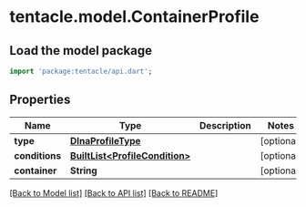 # tentacle.model.ContainerProfile

## Load the model package
```dart
import 'package:tentacle/api.dart';
```

## Properties
Name | Type | Description | Notes
------------ | ------------- | ------------- | -------------
**type** | [**DlnaProfileType**](DlnaProfileType.md) |  | [optional] 
**conditions** | [**BuiltList&lt;ProfileCondition&gt;**](ProfileCondition.md) |  | [optional] 
**container** | **String** |  | [optional] 

[[Back to Model list]](../README.md#documentation-for-models) [[Back to API list]](../README.md#documentation-for-api-endpoints) [[Back to README]](../README.md)


